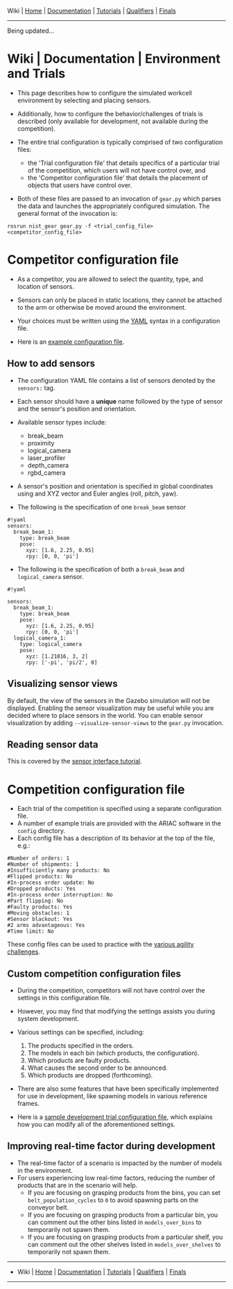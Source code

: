 Wiki | [Home](../../README.md) | [Documentation](../documentation/documentation.md) | [Tutorials](../tutorials/tutorials.md) | [Qualifiers](../qualifiers/qualifier.md) | [Finals](../finals/finals.md)
  
-------------------------------------------------

Being updated...
# Wiki | Documentation | Environment and Trials

- This page describes how to configure the simulated workcell environment by selecting and placing sensors.
- Additionally, how to configure the behavior/challenges of trials is described (only available for development, not available during the competition).
- The entire trial configuration is typically comprised of two configuration files:
   - the 'Trial configuration file' that details specifics of a particular trial of the competition, which users will not have control over, and
   - the 'Competitor configuration file' that details the placement of objects that users have control over.

- Both of these files are passed to an invocation of `gear.py` which parses the data and launches the appropriately configured simulation. The general format of the invocation is:


```
rosrun nist_gear gear.py -f <trial_config_file> <competitor_config_file>
```



# Competitor configuration file

* As a competitor, you are allowed to select the quantity, type, and location of sensors.
* Sensors can only be placed in static locations, they cannot be attached to the arm or otherwise be moved around the environment.

* Your choices must be written using the [YAML](http://yaml.org/) syntax in a configuration file.
* Here is an [example configuration file](https://github.com/usnistgov/ARIAC/blob/master/nist_gear/config/sample_user_config.yaml).

## How to add sensors

* The configuration YAML file contains a list of sensors denoted by the ``sensors:`` tag.
* Each sensor should have a **unique** name followed by the type of sensor and the sensor's position and orientation.

* Available sensor types include:
  * break_beam
  * proximity
  * logical_camera
  * laser_profiler
  * depth_camera
  * rgbd_camera
* A sensor's position and orientation is specified in global coordinates using and XYZ vector and Euler angles (roll, pitch, yaw).

* The following is the specification of one `break_beam` sensor


```
#!yaml
sensors:
  break_beam_1:
    type: break_beam
    pose:
      xyz: [1.6, 2.25, 0.95]
      rpy: [0, 0, 'pi']
```

* The following is the specification of both a `break_beam` and `logical_camera` sensor.

```
#!yaml

sensors:
  break_beam_1:
    type: break_beam
    pose:
      xyz: [1.6, 2.25, 0.95]
      rpy: [0, 0, 'pi']
  logical_camera_1:
    type: logical_camera
    pose:
      xyz: [1.21816, 3, 2]
      rpy: ['-pi', 'pi/2', 0]
```

## Visualizing sensor views
By default, the view of the sensors in the Gazebo simulation will not be displayed.
Enabling the sensor visualization may be useful while you are decided where to place sensors in the world.
You can enable sensor visualization by adding `--visualize-sensor-views` to the `gear.py` invocation.

## Reading sensor data
This is covered by the [sensor interface tutorial](../tutorials/sensor_interface.md).

# Competition configuration file
- Each trial of the competition is specified using a separate configuration file.
- A number of example trials are provided with the ARIAC software in the `config` directory.
- Each config file has a description of its behavior at the top of the file, e.g.:

```
#Number of orders: 1
#Number of shipments: 1
#Insufficiently many products: No
#Flipped products: No
#In-process order update: No
#Dropped products: Yes
#In-process order interruption: No
#Part flipping: No
#Faulty products: Yes
#Moving obstacles: 1
#Sensor blackout: Yes
#2 arms advantageous: Yes
#Time limit: No
```

These config files can be used to practice with the [various agility challenges](agility_challenges.md).

## Custom competition configuration files
- During the competition, competitors will not have control over the settings in this configuration file. 
- However, you may find that modifying the settings assists you during system development.
- Various settings can be specified, including:
  1. The products specified in the orders.
  2. The models in each bin (which products, the configuration).
  3. Which products are faulty products.
  4. What causes the second order to be announced.
  5. Which products are dropped (forthcoming).

- 
  There are also some features that have been specifically implemented for use in development, like spawning models in various reference frames.


- Here is a [sample development trial configuration file](https://github.com/usnistgov/ARIAC/blob/master/nist_gear/config/example_custom_config.yaml), which explains how you can modify all of the aforementioned settings.


## Improving real-time factor during development

- The real-time factor of a scenario is impacted by the number of models in the environment.
- For users experiencing low real-time factors, reducing the number of products that are in the scenario will help.
  - If you are focusing on grasping products from the bins, you can set `belt_population_cycles` to `0` to avoid spawning parts on the conveyor belt.
  - If you are focusing on grasping products from a particular bin, you can comment out the other bins listed in `models_over_bins` to temporarily not spawn them.
  - If you are focusing on grasping products from a particular shelf, you can comment out the other shelves listed in `models_over_shelves` to temporarily not spawn them.

-------------------------------------------------
- Wiki | [Home](../../README.md) | [Documentation](../documentation/documentation.md) | [Tutorials](../tutorials/tutorials.md) | [Qualifiers](../qualifiers/qualifier.md) | [Finals](../finals/finals.md)

-------------------------------------------------
